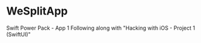 # WeSplitApp

Swift Power Pack - App 1
Following along with "Hacking with iOS - Project 1 (SwiftUI)"
